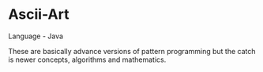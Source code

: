 # Ascii-Art

Language - Java

These are basically advance versions of pattern programming but the catch is newer concepts, algorithms and mathematics.
